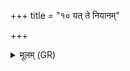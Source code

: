 +++
title = "१० यत् ते नियानम्"

+++
<details><summary>मूलम् (GR)</summary>

यत् ते नियानं रजसं  
मृत्यो अनवधरिष्यम् ।  
पथ इमं तस्माद् रक्षन्तो  
ब्रह्मास्मै वर्म कृण्मसि ॥
</details>